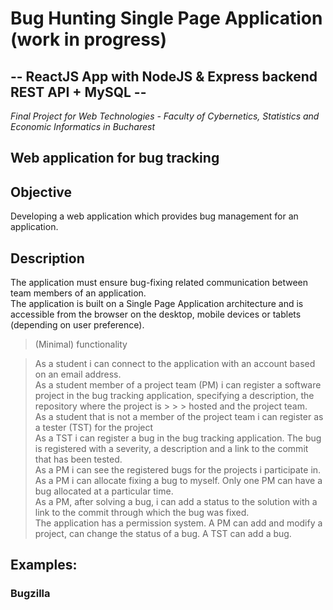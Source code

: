 # Bug Hunting Single Page Application (work in progress)
## -- ReactJS App with NodeJS & Express backend REST API + MySQL --    

*Final Project for Web Technologies - Faculty of Cybernetics, Statistics and Economic Informatics in Bucharest*

## **Web application for bug tracking**

## Objective

Developing a web application which provides bug management for an application.

## Description
The application must ensure bug-fixing related communication between team members of an application.  
The application is built on a Single Page Application architecture and is accessible from the browser on the desktop, mobile devices or tablets (depending on user preference).  
  
> (Minimal) functionality  
  
> As a student i can connect to the application with an account based on an email address.  
> As a student member of a project team (PM) i can register a software project in the bug tracking application, specifying a description, the repository where the project is > > > hosted and the project team.  
> As a student that is not a member of the project team i can register as a tester (TST) for the project  
> As a TST i can register a bug in the bug tracking application. The bug is registered with a severity, a description and a link to the commit that has been tested.  
> As a PM i can see the registered bugs for the projects i participate in.  
> As a PM i can allocate fixing a bug to myself. Only one PM can have a bug allocated at a particular time.  
> As a PM, after solving a bug, i can add a status to the solution with a link to the commit through which the bug was fixed.  
> The application has  a permission system. A PM can add and modify a project, can change the status of a bug. A TST can add a bug.  

## Examples:
### Bugzilla
